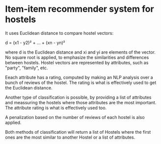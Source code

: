 # Item-item recommender system for hostels

It uses Euclidean distance to compare hostel vectors:

d = (x1 - y2)² + ... + (xn - yn)²

where d is the Euclidean distance and xi and yi are elements of the vector. No square root is applied, to emphasize the similarities and differences between hostels. Hostel vectors are represented by attributes, such as "party", "family", etc.

Eeach attribute has a rating, computed by making an NLP analysis over a bunch of reviews of the hostel. The rating is what is effectively used to get the Euclidean distance.

Another type of classification is possible, by providing a list of attributes and meassuring the hostels where those attributes are the most important. The attribute rating is what is effectively used too.

A penalization based on the number of reviews of each hostel is also applied.

Both methods of classification will return a list of Hostels where the first ones are the most similar to another Hostel or a list of attributes.
